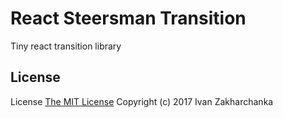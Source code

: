 # React Steersman Transition

Tiny react transition library

## License
License [The MIT License](http://opensource.org/licenses/MIT)
Copyright (c) 2017 Ivan Zakharchanka
